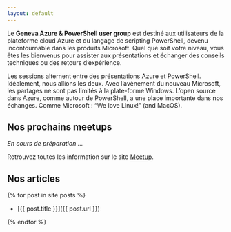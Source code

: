 ```yaml
---
layout: default
---
```


Le **Geneva Azure & PowerShell user group** est destiné aux utilisateurs de la plateforme cloud Azure et du langage de scripting PowerShell, devenu incontournable dans les produits Microsoft. Quel que soit votre niveau, vous êtes les bienvenus pour assister aux présentations et échanger des conseils techniques ou des retours d’expérience.

Les sessions alternent entre des présentations Azure et PowerShell. Idéalement, nous allions les deux. Avec l’avènement du nouveau Microsoft, les partages ne sont pas limités à la plate-forme Windows. L’open source dans Azure, comme autour de PowerShell, a une place importante dans nos échanges. Comme Microsoft : “We love Linux!” (and MacOS).

## Nos prochains meetups

*En cours de préparation ...*

Retrouvez toutes les information sur le site [Meetup](https://www.meetup.com/fr-FR/Geneva-Azure-and-PowerShell-User-Group).

## Nos articles

{% for post in site.posts %}

 - [{{ post.title }}]({{ post.url }})
 
{% endfor %}
